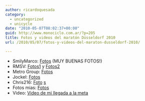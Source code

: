 ```yaml
---
author: ricardoquesada
category:
  - uncategorized
  - unicycle
date: "2010-05-07T08:02:37+00:00"
guid: http://www.monociclo.com.ar/?p=205
title: Fotos y videos del maratón Düsseldorf 2010
url: /2010/05/07/fotos-y-videos-del-maraton-dusseldorf-2010/

---
```

- SmilyMarco: [Fotos](http://picasaweb.google.de/fstschmidt/DusseldorfMarathon2010Einrad#) (MUY BUENAS FOTOS!)
- RMSV: [Fotos1](http://www.rmsv-duesseldorf.de/1doimage/vorschau.php?cat=46) y [Fotos2](http://picasaweb.google.de/106525771648370940701/Einradmarathon201002#)
- Metro Group: [Fotos](http://www.marathon-photos.com/scripts/event_entry.py?event=Sports/GKDE/2010/METRO+Group+Marathon+Dusseldorf&new_search=1&match=5036)
- Jockel: [Fotos](http://picasaweb.google.de/103914983471379325431/PicasaDusseldorf#)
- Chris216: [Foto](http://picasaweb.google.de/chrisR216/Marathon2010FurWebalbum?authkey=Gv1sRgCOPIzd2hj7rCKg#) [s](http://picasaweb.google.de/chrisR216/Marathon2010FurWebalbum?authkey=Gv1sRgCOPIzd2hj7rCKg#)
- Fotos mias: [Fotos](http://picasaweb.google.com/ricardoquesada/DusseldorfMarathon2010?authkey=Gv1sRgCKjFtN2KyIusqwE#)
- Video: [Video de mi llegada a la meta](http://www.finisherclip.de/en/previews/index/56/5036/DSL/links)
